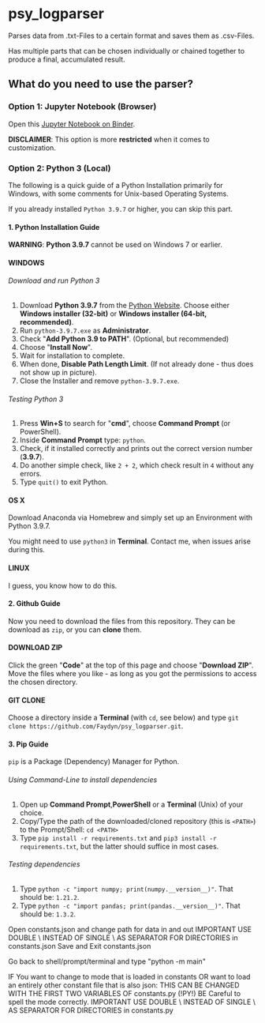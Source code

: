 # psy_logparser

Parses data from .txt-Files to a certain format and saves them as .csv-Files.

Has multiple parts that can be chosen individually or chained together to produce a final, accumulated result.

## What do you need to use the parser?

### Option 1: Jupyter Notebook (Browser)

Open this [Jupyter Notebook on Binder](https://mybinder.org/v2/gh/Faydyn/psy_logparser.git/master).

__DISCLAIMER__: This option is more __restricted__ when it comes to customization.

### Option 2: Python 3 (Local)
The following is a quick guide of a Python Installation primarily for Windows, with some comments for Unix-based Operating Systems.

If you already installed `Python 3.9.7` or higher, you can skip this part. 

#### 1. Python Installation Guide 

__WARNING__: __Python 3.9.7__ cannot be used on Windows 7 or earlier.
#### __WINDOWS__

######  Download and run Python 3
1. Download __Python 3.9.7__ from the [Python Website](https://www.python.org/downloads/release/python-397/). Choose either __Windows installer (32-bit)__ or __Windows installer (64-bit, recommended)__.
2. Run `python-3.9.7.exe` as __Administrator__.
3. Check "__Add Python 3.9 to PATH__". (Optional, but recommended)
4. Choose "__Install Now__".
5. Wait for installation to complete.
6. When done, __Disable Path Length Limit__. (If not already done - thus does not show up in picture).
7. Close the Installer and remove `python-3.9.7.exe`. 

###### Testing Python 3
1. Press __Win+S__ to search for "__cmd__", choose __Command Prompt__ (or PowerShell).
2. Inside __Command Prompt__ type: `python`. 
3. Check, if it installed correctly and prints out the correct version number (__3.9.7__).
4. Do another simple check, like `2 + 2`, which check result in `4` without any errors.
5. Type `quit()` to exit Python.

#### __OS X__
Download Anaconda via Homebrew and simply set up an Environment with Python 3.9.7.

You might need to use `python3` in __Terminal__.
Contact me, when issues arise during this. 

#### __LINUX__
I guess, you know how to do this.


#### 2. Github Guide 
Now you need to download the files from this repository. They can be download as `zip`, or you can __clone__ them. 

#### __DOWNLOAD ZIP__
Click the green "__Code__" at the top of this page and choose "__Download ZIP__".
Move the files where you like - as long as you got the permissions to access the chosen directory.

#### __GIT CLONE__ 
Choose a directory inside a __Terminal__ (with `cd`, see below) and type `git clone https://github.com/Faydyn/psy_logparser.git`.


#### 3. Pip Guide 

`pip` is a Package (Dependency) Manager for Python. 

###### Using Command-Line to install dependencies

1. Open up __Command Prompt__,__PowerShell__ or a __Terminal__ (Unix) of your choice.
2. Copy/Type the path of the downloaded/cloned repository (this is `<PATH>`) to the Prompt/Shell: `cd <PATH>`
3. Type `pip install -r requirements.txt` and `pip3 install -r requirements.txt`, but the latter should suffice in most cases.

###### Testing dependencies

1. Type `python -c "import numpy; print(numpy.__version__)"`. That should be: `1.21.2`. 
2. Type `python -c "import pandas; print(pandas.__version__)"`. That should be: `1.3.2`. 


Open constants.json and change path for data in and out
IMPORTANT USE DOUBLE \\ INSTEAD OF SINGLE \ AS SEPARATOR FOR DIRECTORIES in constants.json
Save and Exit constants.json 

Go back to shell/prompt/terminal and type "python -m main"

IF You want to change to mode that is loaded in constants OR want to load an 
entirely other constant file that is also json: 
THIS CAN BE CHANGED WITH THE FIRST TWO VARIABLES OF constants.py (!PY!)
BE Careful to spell the mode correctly. 
IMPORTANT USE DOUBLE \\ INSTEAD OF SINGLE \ AS SEPARATOR FOR DIRECTORIES in constants.py





